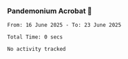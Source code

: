 ### Pandemonium Acrobat 🤸

<!--START_SECTION:waka-->

```all_time
From: 16 June 2025 - To: 23 June 2025

Total Time: 0 secs

No activity tracked
```

<!--END_SECTION:waka-->
